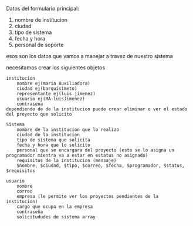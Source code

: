 Datos del formulario principal:
1. nombre de institucion
2. ciudad
3. tipo de sistema
4. fecha y hora
5. personal de soporte

esos son los datos que vamos a manejar a travez de nuestro sistema 

necesitamos crear los siguientes objetos 

    institucion
        nombre ej(maria Auxiliadora)
        ciudad ej(barquisimeto)
        representante ej(luis jimenez)
        usuario ej(MA-luisJimenez)
        contrasena 
    dependiendo de de la institucion puede crear eliminar o ver el estado del proyecto que solicito

    Sistema
        nombre de la institucion que lo realizo
        ciudad de la institucion 
        tipo de sistema que solicita
        fecha y hora que lo solicito
        personal que se encargara del proyecto (esto se lo asigna un programador mientra va a estar en estatus no asignado)
        requisitos de la institucion (mensaje)
        $nombre, $ciudad, $tipo, $correo, $fecha, $programador, $status, $requisitos

    usuario 
        nombre
        correo
        empresa (le permite ver los proyectos pendientes de la institucion)
        cargo que ocupa en la empresa
        contraseña
        solicitududes de sistema array


    